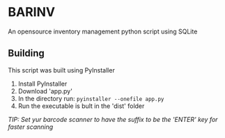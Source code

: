 # BARINV
An opensource inventory management python script using SQLite

## Building

This script was built using PyInstaller

1. Install PyInstaller
2. Download 'app.py'
3. In the directory run: `pyinstaller --onefile app.py`
4. Run the executable is bult in the 'dist' folder



*TIP: Set yur barcode scanner to have the suffix to be the 'ENTER' key for faster scanning*
